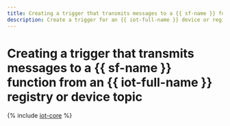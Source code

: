 ```yaml
---
title: Creating a trigger that transmits messages to a {{ sf-name }} function from an {{ iot-full-name }} registry or device topic
description: Create a trigger for an {{ iot-full-name }} device or registry topic to process message copies in a {{ sf-name }} function.
---
```


# Creating a trigger that transmits messages to a {{ sf-name }} function from an {{ iot-full-name }} registry or device topic

{% include [iot-core](../../../_includes/functions/iot-core-trigger-create.md) %}